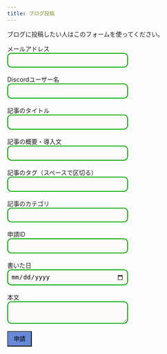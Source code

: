 ```yaml
---
title: ブログ投稿
---
```

<style>
    .textlines {
    border: 2px solid #0a0;  /* 枠線 */
    border-radius: 0.67em;   /* 角丸 */
    padding: 0.5em;          /* 内側の余白量 */
    background-color: snow;  /* 背景色 */
    width: 20em;             /* 横幅 */
    font-size: 1em;          /* 文字サイズ */
    line-height: 1.2;        /* 行の高さ */
    size: 80%;
    }
    .submitbutton {
        padding: 0.5em 1em;
        text-decoration: none;
        background: #668ad8;
        color: #FFF
        border-bottom: solid 4px #627295
        border-radius: 3px;
    }
    .submitbutton:active {
        -webkit-transform: translateY(4px;)
        transform: translateY(4px;)
        box-shadow: 0 0 1px rgba(0, 0, 0, 0.2);
        border-bottom: none;
    }
</style>
<!--
<script>
  window.onload = function() { 
  var el = document.getElementById('g-recaptcha-response'); 
  if (el) { 
    el.setAttribute('required', 'required'); 
  } 
}
</script>
<style>
#g-recaptcha-response {
display: block !important;
position: absolute;
margin: -50px 0 0 0 !important;
z-index: -999999;
opacity: 0;
}
</style>
-->
ブログに投稿したい人はこのフォームを使ってください。<br>
<form action="https://formspree.io/f/xnqllyaw" method="POST">
  <label>
    メールアドレス<br>
    <input type="email" name="_replyto" class="textlines"></input>
  </label><br><br>
  <label>
    Discordユーザー名<br>
    <input type="text" name="discordusername" class="textlines"></input>
  </label><br><br>
  <label>
    記事のタイトル<br>
    <input type="text" name="title" class="textlines"></input>
  </label><br><br>
  <label>
    記事の概要・導入文<br>
    <input type="text" name="description" class="textlines"></input>
  </label><br><br>
  <label>
    記事のタグ（スペースで区切る）<br>
    <input type="text" name="tags" class="textlines"></input>
  </label><br><br>
  <label>
    記事のカテゴリ<br>
    <input type="text" name="categories" class="textlines"></input>
  </label><br><br>
  <label>
    申請ID<br>
    <input type="number" id="contentid" name="contentid" class="textlines" readonly></input>
    <script>
      var contentid = Math.floor( Math.random() * (9999999 + 1 - 1000000) ) + 1000000 ;
      document.getElementById("contentid").setAttribute('value', contentid)
    </script>
  </label><br><br>
  <label>
    書いた日<br>
    <input type="date" name="date" class="textlines"></input>
  </label><br><br>
  <label>
    本文<br>
    <textarea name="main" class="textlines"></textarea>
  </label><br><br>
  <!-- your other form fields go here -->
  <!-- <div class="g-recaptcha" data-sitekey="6LeV8NQcAAAAAG3WzxcpLx-e-v3Q8LbCyp1-i1og"></div> -->
  <button type="submit" class="submitbutton">申請</button>
</form>